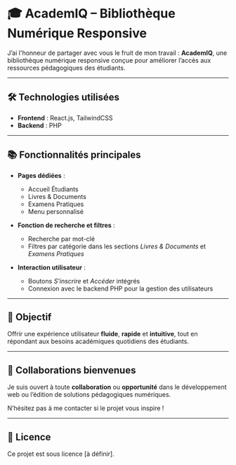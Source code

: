 # 🎓 AcademIQ – Bibliothèque Numérique Responsive

J’ai l'honneur de partager avec vous le fruit de mon travail : **AcademIQ**, une bibliothèque numérique responsive conçue pour améliorer l’accès aux ressources pédagogiques des étudiants.

---

## 🛠️ Technologies utilisées

- **Frontend** : React.js, TailwindCSS  
- **Backend** : PHP

---

## 📚 Fonctionnalités principales

- **Pages dédiées** :
  - Accueil Étudiants
  - Livres & Documents
  - Examens Pratiques
  - Menu personnalisé

- **Fonction de recherche et filtres** :
  - Recherche par mot-clé
  - Filtres par catégorie dans les sections *Livres & Documents* et *Examens Pratiques*

- **Interaction utilisateur** :
  - Boutons *S'inscrire* et *Accéder* intégrés
  - Connexion avec le backend PHP pour la gestion des utilisateurs

---

## 🚀 Objectif

Offrir une expérience utilisateur **fluide**, **rapide** et **intuitive**, tout en répondant aux besoins académiques quotidiens des étudiants.

---

## 🤝 Collaborations bienvenues

Je suis ouvert à toute **collaboration** ou **opportunité** dans le développement web ou l’édition de solutions pédagogiques numériques.

N’hésitez pas à me contacter si le projet vous inspire !

---

## 📄 Licence

Ce projet est sous licence [à définir].


